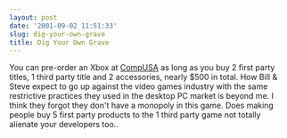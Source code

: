 ```yaml
---
layout: post
date: '2001-09-02 11:51:33'
slug: dig-your-own-grave
title: Dig Your Own Grave
---
```


You can pre-order an Xbox at [CompUSA](http://www.compusa.com/promos/xbox/default_n.asp) as long as you buy 2 first party titles, 1 third party title and 2 accessories, nearly $500 in total. How Bill & Steve expect to go up against the video games industry with the same restrictive practices they used in the desktop PC market is beyond me. I think they forgot they don't have a monopoly in this game. Does making people buy 5 first party products to the 1 third party game not totally alienate your developers too..